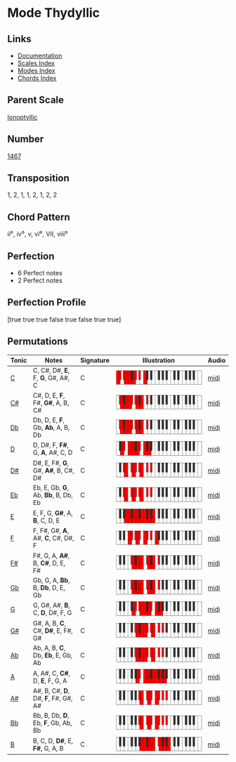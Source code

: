# Mode Thydyllic

## Links

- [Documentation](README.md)
- [Scales Index](Scales.md)
- [Modes Index](Modes.md)
- [Chords Index](Chords.md)

## Parent Scale

[Ionoptyllic](ScaleIonoptyllic.md)

## Number

[1467](https://ianring.com/musictheory/scales/1467)

## Transposition

1, 2, 1, 1, 2, 1, 2, 2

## Chord Pattern

ii⁰, iv⁰, v, vi⁰, VII, viii⁰

## Perfection

- 6 Perfect notes
- 2 Perfect notes

## Perfection Profile

[true true true false true false true true]

## Permutations

| Tonic | Notes | Signature | Illustration | Audio |
|-------|-------|-----------|--------------|-------|
| [C](ModeCNaturalThydyllic.md) | C, C#, D#, **E**, F, **G**, G#, A#, C | C | ![CNaturalThydyllic](ModeCNaturalThydyllic.png) | [midi](https://github.com/edipermadi/music/blob/main/docs/ModeCNaturalThydyllic.mid?raw=true) |
| [C#](ModeCSharpThydyllic.md) | C#, D, E, **F**, F#, **G#**, A, B, C# | C | ![CSharpThydyllic](ModeCSharpThydyllic.png) | [midi](https://github.com/edipermadi/music/blob/main/docs/ModeCSharpThydyllic.mid?raw=true) |
| [Db](ModeDFlatThydyllic.md) | Db, D, E, **F**, Gb, **Ab**, A, B, Db | C | ![DFlatThydyllic](ModeDFlatThydyllic.png) | [midi](https://github.com/edipermadi/music/blob/main/docs/ModeDFlatThydyllic.mid?raw=true) |
| [D](ModeDNaturalThydyllic.md) | D, D#, F, **F#**, G, **A**, A#, C, D | C | ![DNaturalThydyllic](ModeDNaturalThydyllic.png) | [midi](https://github.com/edipermadi/music/blob/main/docs/ModeDNaturalThydyllic.mid?raw=true) |
| [D#](ModeDSharpThydyllic.md) | D#, E, F#, **G**, G#, **A#**, B, C#, D# | C | ![DSharpThydyllic](ModeDSharpThydyllic.png) | [midi](https://github.com/edipermadi/music/blob/main/docs/ModeDSharpThydyllic.mid?raw=true) |
| [Eb](ModeEFlatThydyllic.md) | Eb, E, Gb, **G**, Ab, **Bb**, B, Db, Eb | C | ![EFlatThydyllic](ModeEFlatThydyllic.png) | [midi](https://github.com/edipermadi/music/blob/main/docs/ModeEFlatThydyllic.mid?raw=true) |
| [E](ModeENaturalThydyllic.md) | E, F, G, **G#**, A, **B**, C, D, E | C | ![ENaturalThydyllic](ModeENaturalThydyllic.png) | [midi](https://github.com/edipermadi/music/blob/main/docs/ModeENaturalThydyllic.mid?raw=true) |
| [F](ModeFNaturalThydyllic.md) | F, F#, G#, **A**, A#, **C**, C#, D#, F | C | ![FNaturalThydyllic](ModeFNaturalThydyllic.png) | [midi](https://github.com/edipermadi/music/blob/main/docs/ModeFNaturalThydyllic.mid?raw=true) |
| [F#](ModeFSharpThydyllic.md) | F#, G, A, **A#**, B, **C#**, D, E, F# | C | ![FSharpThydyllic](ModeFSharpThydyllic.png) | [midi](https://github.com/edipermadi/music/blob/main/docs/ModeFSharpThydyllic.mid?raw=true) |
| [Gb](ModeGFlatThydyllic.md) | Gb, G, A, **Bb**, B, **Db**, D, E, Gb | C | ![GFlatThydyllic](ModeGFlatThydyllic.png) | [midi](https://github.com/edipermadi/music/blob/main/docs/ModeGFlatThydyllic.mid?raw=true) |
| [G](ModeGNaturalThydyllic.md) | G, G#, A#, **B**, C, **D**, D#, F, G | C | ![GNaturalThydyllic](ModeGNaturalThydyllic.png) | [midi](https://github.com/edipermadi/music/blob/main/docs/ModeGNaturalThydyllic.mid?raw=true) |
| [G#](ModeGSharpThydyllic.md) | G#, A, B, **C**, C#, **D#**, E, F#, G# | C | ![GSharpThydyllic](ModeGSharpThydyllic.png) | [midi](https://github.com/edipermadi/music/blob/main/docs/ModeGSharpThydyllic.mid?raw=true) |
| [Ab](ModeAFlatThydyllic.md) | Ab, A, B, **C**, Db, **Eb**, E, Gb, Ab | C | ![AFlatThydyllic](ModeAFlatThydyllic.png) | [midi](https://github.com/edipermadi/music/blob/main/docs/ModeAFlatThydyllic.mid?raw=true) |
| [A](ModeANaturalThydyllic.md) | A, A#, C, **C#**, D, **E**, F, G, A | C | ![ANaturalThydyllic](ModeANaturalThydyllic.png) | [midi](https://github.com/edipermadi/music/blob/main/docs/ModeANaturalThydyllic.mid?raw=true) |
| [A#](ModeASharpThydyllic.md) | A#, B, C#, **D**, D#, **F**, F#, G#, A# | C | ![ASharpThydyllic](ModeASharpThydyllic.png) | [midi](https://github.com/edipermadi/music/blob/main/docs/ModeASharpThydyllic.mid?raw=true) |
| [Bb](ModeBFlatThydyllic.md) | Bb, B, Db, **D**, Eb, **F**, Gb, Ab, Bb | C | ![BFlatThydyllic](ModeBFlatThydyllic.png) | [midi](https://github.com/edipermadi/music/blob/main/docs/ModeBFlatThydyllic.mid?raw=true) |
| [B](ModeBNaturalThydyllic.md) | B, C, D, **D#**, E, **F#**, G, A, B | C | ![BNaturalThydyllic](ModeBNaturalThydyllic.png) | [midi](https://github.com/edipermadi/music/blob/main/docs/ModeBNaturalThydyllic.mid?raw=true) |
